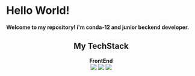 
<h1>Hello World!</h1>
<p><b>Welcome to my repository! i'm conda-12 and junior beckend developer.</b></p>
<h2 align="center">My TechStack</h2>
<p align="center">
  <b>FrontEnd</b> </br>
  <img src="https://img.shields.io/badge/HTML5-E34F26?style=flat-square&logo=HTML5&logoColor=white"/></a>
  <img src="https://img.shields.io/badge/CSS3-1572B6?style=flat-square&logo=CSS3&logoColor=white"/></a>
  <img src="https://img.shields.io/badge/JavaScript-F7DF1E?style=flat-square&logo=JavaScript&logoColor=white"/></a>
</p>
